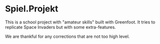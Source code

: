 # Spiel.Projekt
This is a school project with "amateur skills" built with Greenfoot. It tries to replicate Space Invaders but with some extra-features.

We are thankful for any corrections that are not too high level.
